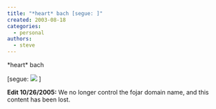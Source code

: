 ```yaml
---
title: "*heart* bach [segue: ]"
created: 2003-08-18
categories:
  - personal
authors:
  - steve
---
```


\*heart\* bach

\[segue: ![](/images/double.jpg) \]

**Edit 10/26/2005:** We no longer control the fojar domain name, and this content has been lost.
